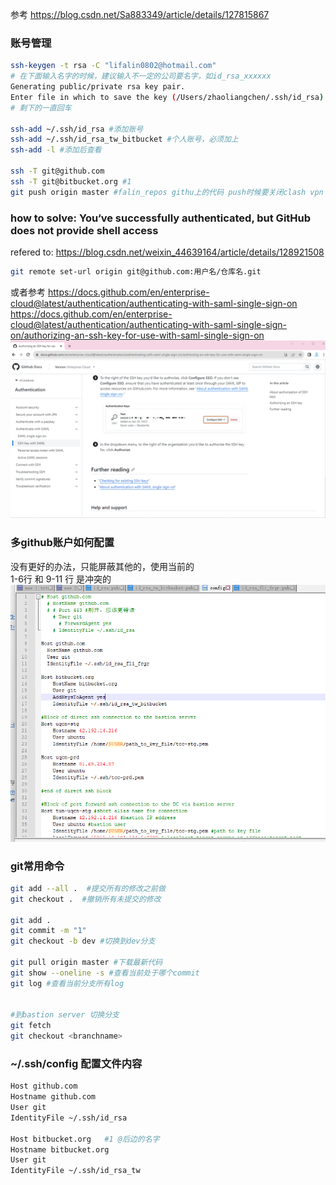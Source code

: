 
参考 https://blog.csdn.net/Sa883349/article/details/127815867

### 账号管理
```bash
ssh-keygen -t rsa -C "lifalin0802@hotmail.com"
# 在下面输入名字的时候，建议输入不一定的公司要名字，如id_rsa_xxxxxx
Generating public/private rsa key pair.
Enter file in which to save the key (/Users/zhaoliangchen/.ssh/id_rsa): id_rsa_xxxxxx
# 剩下的一直回车

ssh-add ~/.ssh/id_rsa #添加账号
ssh-add ~/.ssh/id_rsa_tw_bitbucket #个人账号，必须加上
ssh-add -l #添加后查看

ssh -T git@github.com
ssh -T git@bitbucket.org #1
git push origin master #falin_repos githu上的代码 push时候要关闭clash vpn


```

### how to solve: You‘ve successfully authenticated, but GitHub does not provide shell access
refered to: https://blog.csdn.net/weixin_44639164/article/details/128921508
```bash
git remote set-url origin git@github.com:用户名/仓库名.git
```
或者参考
https://docs.github.com/en/enterprise-cloud@latest/authentication/authenticating-with-saml-single-sign-on  
https://docs.github.com/en/enterprise-cloud@latest/authentication/authenticating-with-saml-single-sign-on/authorizing-an-ssh-key-for-use-with-saml-single-sign-on
![](./img/2023-10-25-22-52-12.png)

### 多github账户如何配置
没有更好的办法，只能屏蔽其他的，使用当前的  
1-6行 和 9-11 行 是冲突的  
![](./img/2023-10-25-22-54-17.png)

### git常用命令
```bash
git add --all .  #提交所有的修改之前做
git checkout .  #撤销所有未提交的修改

git add .
git commit -m "1" 
git checkout -b dev #切换到dev分支

git pull origin master #下载最新代码
git show --oneline -s #查看当前处于哪个commit
git log #查看当前分支所有log


#到bastion server 切换分支
git fetch
git checkout <branchname>

```

### ~/.ssh/config 配置文件内容
```bash
Host github.com
Hostname github.com
User git
IdentityFile ~/.ssh/id_rsa

Host bitbucket.org   #1 @后边的名字
Hostname bitbucket.org
User git
IdentityFile ~/.ssh/id_rsa_tw
```
